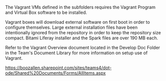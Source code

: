 
The Vagrant VMs defined in the subfolders requires the Vagrant Program and Virtual Box software to be installed.

Vagrant boxes will download external software on first boot in order to configure themselves. Large external installation files have been intentionally ignored from the repository  in order to keep the repository size compact. Bitami Liferay installer and the Spark files are over 190 MB each. 

Refer to the Vagrant Overview document located in the Develop Doc Folder in the Team's Document Library for more information on setup use of Vagrant. 

https://boozallen.sharepoint.com/sites/teams4/dot-ode/Shared%20Documents/Forms/AllItems.aspx

	